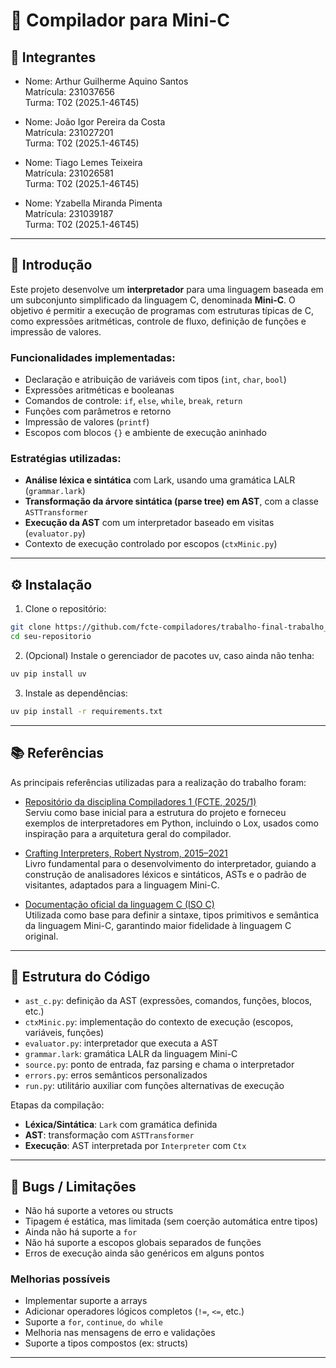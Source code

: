 # 🧾 Compilador para Mini-C

## 👥 Integrantes

- Nome: Arthur Guilherme Aquino Santos  
  Matrícula: 231037656  
  Turma: T02 (2025.1-46T45)

- Nome: João Igor Pereira da Costa  
  Matrícula: 231027201  
  Turma: T02 (2025.1-46T45)

- Nome: Tiago Lemes Teixeira  
  Matrícula: 231026581  
  Turma: T02 (2025.1-46T45)

- Nome: Yzabella Miranda Pimenta  
  Matrícula: 231039187  
  Turma: T02 (2025.1-46T45)

---

## 🧠 Introdução

Este projeto desenvolve um **interpretador** para uma linguagem baseada em um subconjunto simplificado da linguagem C, denominada **Mini-C**. O objetivo é permitir a execução de programas com estruturas típicas de C, como expressões aritméticas, controle de fluxo, definição de funções e impressão de valores.

### Funcionalidades implementadas:

- Declaração e atribuição de variáveis com tipos (`int`, `char`, `bool`)
- Expressões aritméticas e booleanas
- Comandos de controle: `if`, `else`, `while`, `break`, `return`
- Funções com parâmetros e retorno
- Impressão de valores (`printf`)
- Escopos com blocos `{}` e ambiente de execução aninhado

### Estratégias utilizadas:

- **Análise léxica e sintática** com Lark, usando uma gramática LALR (`grammar.lark`)
- **Transformação da árvore sintática (parse tree) em AST**, com a classe `ASTTransformer`
- **Execução da AST** com um interpretador baseado em visitas (`evaluator.py`)
- Contexto de execução controlado por escopos (`ctxMinic.py`)

---

## ⚙️ Instalação

1. Clone o repositório:
```bash
git clone https://github.com/fcte-compiladores/trabalho-final-trabalho__compilas.git
cd seu-repositorio
```

2. (Opcional) Instale o gerenciador de pacotes uv, caso ainda não tenha:
```bash
uv pip install uv
```

3. Instale as dependências:
```bash
uv pip install -r requirements.txt
```

---


## 📚 Referências

As principais referências utilizadas para a realização do trabalho foram: 

- [Repositório da disciplina Compiladores 1 (FCTE, 2025/1)](https://github.com/fcte-compiladores/2025-1)  
  Serviu como base inicial para a estrutura do projeto e forneceu exemplos de interpretadores em Python, incluindo o Lox, usados como inspiração para a arquitetura geral do compilador.

- [Crafting Interpreters, Robert Nystrom, 2015–2021](https://craftinginterpreters.com/)  
  Livro fundamental para o desenvolvimento do interpretador, guiando a construção de analisadores léxicos e sintáticos, ASTs e o padrão de visitantes, adaptados para a linguagem Mini-C.

- [Documentação oficial da linguagem C (ISO C)](https://en.cppreference.com/w/c)  
  Utilizada como base para definir a sintaxe, tipos primitivos e semântica da linguagem Mini-C, garantindo maior fidelidade à linguagem C original.

---

## 🧩 Estrutura do Código

- `ast_c.py`: definição da AST (expressões, comandos, funções, blocos, etc.)
- `ctxMinic.py`: implementação do contexto de execução (escopos, variáveis, funções)
- `evaluator.py`: interpretador que executa a AST
- `grammar.lark`: gramática LALR da linguagem Mini-C
- `source.py`: ponto de entrada, faz parsing e chama o interpretador
- `errors.py`: erros semânticos personalizados
- `run.py`: utilitário auxiliar com funções alternativas de execução

Etapas da compilação:

- **Léxica/Sintática**: `Lark` com gramática definida
- **AST**: transformação com `ASTTransformer`
- **Execução**: AST interpretada por `Interpreter` com `Ctx`

---

## 🐞 Bugs / Limitações

- Não há suporte a vetores ou structs
- Tipagem é estática, mas limitada (sem coerção automática entre tipos)
- Ainda não há suporte a `for`
- Não há suporte a escopos globais separados de funções
- Erros de execução ainda são genéricos em alguns pontos

### Melhorias possíveis

- Implementar suporte a arrays
- Adicionar operadores lógicos completos (`!=`, `<=`, etc.)
- Suporte a `for`, `continue`, `do while`
- Melhoria nas mensagens de erro e validações
- Suporte a tipos compostos (ex: structs)

---